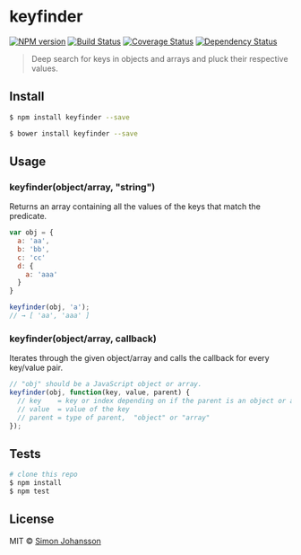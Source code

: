 # keyfinder

[![NPM version][npm-image]][npm-url] [![Build Status][travis-image]][travis-url] [![Coverage Status][coveralls-image]][coveralls-url] [![Dependency Status][daviddm-image]][daviddm-url]
<!-- [![Code Climate][codeclimate-image]][codeclimate-url] -->

> Deep search for keys in objects and arrays and pluck their respective values.


## Install

```sh
$ npm install keyfinder --save
```

```sh
$ bower install keyfinder --save
```

## Usage

### keyfinder(object/array, "string")

Returns an array containing all the values of the keys that match the predicate.

```js
var obj = {
  a: 'aa',
  b: 'bb',
  c: 'cc'
  d: {
    a: 'aaa'
  }
}

keyfinder(obj, 'a');
// → [ 'aa', 'aaa' ]
```

### keyfinder(object/array, callback)

Iterates through the given object/array and calls the callback for every key/value pair.

```js
// "obj" should be a JavaScript object or array.
keyfinder(obj, function(key, value, parent) {
  // key    = key or index depending on if the parent is an object or an array
  // value  = value of the key
  // parent = type of parent,  "object" or "array"
});
```

## Tests

```sh
# clone this repo
$ npm install
$ npm test
```


## License

MIT © [Simon Johansson]()

[npm-image]: https://badge.fury.io/js/keyfinder.svg
[npm-url]: https://npmjs.org/package/keyfinder
[travis-image]: https://travis-ci.org/simon-johansson/keyfinder.svg?branch=master
[travis-url]: https://travis-ci.org/simon-johansson/keyfinder
[coveralls-image]: https://coveralls.io/repos/simon-johansson/keyfinder/badge.svg?branch=master
[coveralls-url]: https://coveralls.io/r/simon-johansson/keyfinder?branch=master
[daviddm-image]: https://david-dm.org/simon-johansson/keyfinder.svg?theme=shields.io
[daviddm-url]: https://david-dm.org/simon-johansson/keyfinder
<!-- [codeclimate-image]: https://codeclimate.com/github/simon-johansson/keyfinder/badges/gpa.svg -->
<!-- [codeclimate-url]: https://codeclimate.com/github/simon-johansson/keyfinder -->
